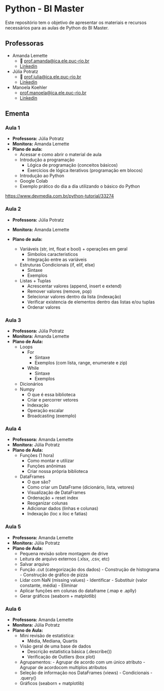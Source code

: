 # Python - BI Master 

Este repositório tem o objetivo de apresentar os materiais e recursos necessários para as aulas de Python do BI Master.

## Professoras

 - Amanda Lemette 
	 - :email: prof.amanda@ica.ele.puc-rio.br
	 - [Linkedin](https://www.linkedin.com/in/amanda-lemette-brand%C3%A3o-83280918b)
 - Júlia Potratz
	 - :email: prof.julia@ica.ele.puc-rio.br
	 - [Linkedin](https://www.linkedin.com/in/julia-potratz)
 - Manoela Koehler
     - prof.manoela@ica.ele.puc-rio.br
     - [Linkedin](https://www.linkedin.com/in/manoelakohler/)
     

## Ementa 

### Aula 1
 - **Professora:** Júlia Potratz
 - **Monitora:** Amanda Lemette
 - **Plano de aula:**
	-  Acessar e como abrir o material de aula        
    - Introdução a programação 
        - Lógica de programação (conceitos básicos)
        - Exercícios de lógica iterativos (programação em blocos)
    - Introdução ao Python
    - Google Colab
    - Exemplo prático do dia a dia utilizando o básico do Python 
        


https://www.devmedia.com.br/python-tutorial/33274


### Aula 2
 - **Professora:** Júlia Potratz
 - **Monitora:** Amanda Lemette
 - **Plano de aula:**

	- Variáveis (str, int, float e bool) + operações em geral 
         - Simbolos caracteristicos 
         - Integração entre as variáveis 
	- Estruturas Condicionais (if, elif, else) 
		- Sintaxe 
		- Exemplos
	 - Listas + Tuplas
		 - Acrescentar valores (append, insert e extend)
		 - Remover valores (remove, pop)
		 - Selecionar valores dentro da lista (indexação)
		 - Verificar existencia de elementos dentro das listas e/ou tuplas
		 - Ordenar valores
	              
### Aula 3
 - **Professora:** Júlia Potratz
 - **Monitora:** Amanda Lemette
 - **Plano de Aula:**
	 - Loops 
		 - For  
            - Sintaxe
            - Exemplos (com lista, range, enumerate e zip)
        - While
            - Sintaxe
            - Exemplos
      - Dicionários
      - Numpy 
          - O que é essa biblioteca
          - Criar e percorrer vetores
          - Indexação
          - Operação escalar
          - Broadcasting (exemplo)


### Aula 4
 - **Professora:** Amanda Lemette  
 - **Monitora:** Júlia Potratz
 - **Plano de Aula:**
	 - Funções (1 hora)
        - Como montar e utilizar
        - Funções anônimas
        - Criar nossa própria biblioteca  
    - DataFrames
	    - O que são?
        - Como criar um DataFrame (dicionário, lista, vetores)
        - Visualização de DataFrames
        - Ordenação + reset index
        - Reoganizar colunas
        - Adicionar dados (linhas e colunas)
        - Indexação (loc x iloc e fatias) 
     

### Aula 5
 - **Professora:** Amanda Lemette  
 - **Monitora:** Júlia Potratz
 - **Plano de Aula:**
	 - Pequena revisão sobre montagem de drive
     - Leitura de arquivo externos (.xlsx, .csv, etc)
     - Salvar arquivo 
     - Função .cut (categorização dos dados)
	        - Construção de histograma
	        - Construção de gráfico de pizza
    - Lidar com NaN (missing values)
	        - Identificar
	        - Substituir (valor constante, média)
	        - Eliminar
    - Aplicar funções em colunas do dataframe (.map e .aplly) 
	- Gerar gráficos (seaborn + matplotlib)
	    
	 

### Aula 6
 - **Professora:** Amanda Lemette  
 - **Monitora:** Júlia Potratz
 - **Plano de Aula:**
	- Mini revisão de estatistica:
		- Média, Mediana, Quartis
	- Visão geral de uma base de dados
		- Descrição estatistica básica (.describe())
		- Verificação de Outliers (box plot)
	 - Agrupamentos:
	        - Agrupar de acordo com um único atributo
	        - Agrupar de acordocom multiplos atributos 
	 - Seleção de  informação nos DataFrames (views)
	        - Condicionais 
	        - .query()        
	- Gráficos (seaborn + matplotlib)
	    

